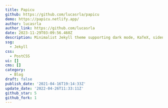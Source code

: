 ```yaml
---
title: Papicu
github: https://github.com/lucasrla/papicu
demo: https://papicu.netlify.app/
author: lucasrla
author_link: https://github.com/lucasrla
date: 2023-11-29T03:09:56.460Z
description: Minimalist Jekyll theme supporting dark mode, KaTeX, sidenotes, and more
ssg:
  - Jekyll
css:
  - PostCSS
ui: []
cms: []
category:
  - Blog
draft: false
publish_date: '2021-04-16T19:14:33Z'
update_date: '2022-04-26T11:33:11Z'
github_star: 5
github_fork: 1
---
```

